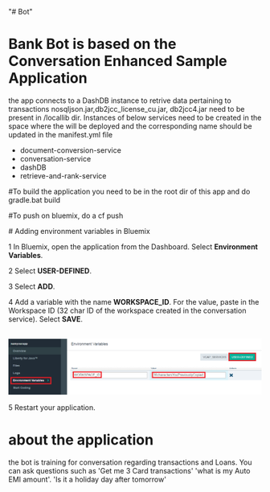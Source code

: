 "# Bot" 
# Bank Bot is based on the Conversation Enhanced Sample Application
 the app connects to a DashDB instance to retrive data pertaining to transactions
 nosqljson.jar,db2jcc_license_cu.jar, db2jcc4.jar need to be present in /locallib dir.
 Instances of below services need to be created in the space where the will be deployed and the corresponding name should be updated in the manifest.yml file
  
  - document-conversion-service
  - conversation-service
  - dashDB
  - retrieve-and-rank-service

#To build the application you need to be in the root dir of this app and do
gradle.bat build


#To push on bluemix, do a
cf push


<a name="env">
# Adding environment variables in Bluemix
</a>

1 In Bluemix, open the application from the Dashboard. Select **Environment Variables**.

2 Select **USER-DEFINED**.

3 Select **ADD**.

4 Add a variable with the name **WORKSPACE_ID**. For the value, paste in the Workspace ID (32 char ID of the workspace created in the conversation service). Select **SAVE**.

&nbsp;&nbsp;&nbsp;&nbsp;&nbsp;&nbsp;&nbsp;&nbsp;&nbsp;&nbsp;&nbsp;&nbsp;![](readme_images/env.PNG)

5 Restart your application.

# about the application
the bot is training for conversation regarding transactions and Loans. You can ask questions such as 'Get me 3 Card transactions' 'what is my Auto EMI amount'. 'Is it a holiday day after tomorrow'

